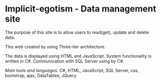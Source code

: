 # Implicit-egotism - Data management site
The purpose of this site is to allow users to read(get), update and delete data.

This web created by using Three-tier architecture.

The data is displayed using HTML and JavaScript.
System functionality is written in C#.
Communication with SQL Server using by C#.

*Main tools and languages:* C#, HTML, JavaScript, SQL Server, css, bootstrap, ajax, DataTables, JQuery



